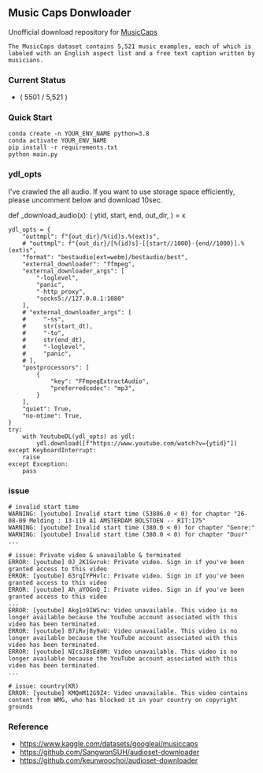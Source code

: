 ## Music Caps Donwloader

Unofficial download repository for [MusicCaps](https://www.kaggle.com/datasets/googleai/musiccaps)

`The MusicCaps dataset contains 5,521 music examples, each of which is labeled with an English aspect list and a free text caption written by musicians.`

### Current Status
- ( 5501 / 5,521 )

### Quick Start

```
conda create -n YOUR_ENV_NAME python=3.8
conda activate YOUR_ENV_NAME
pip install -r requirements.txt
python main.py
```

### ydl_opts

I've crawled the all audio. If you want to use storage space efficiently, please uncomment below and download 10sec.

def _download_audio(x):
    (
        ytid,
        start,
        end,
        out_dir,
    ) = x

    ydl_opts = {
        "outtmpl": f"{out_dir}/%(id)s.%(ext)s",
        # "outtmpl": f"{out_dir}/[%(id)s]-[{start//1000}-{end//1000}].%(ext)s",
        "format": "bestaudio[ext=webm]/bestaudio/best",
        "external_downloader": "ffmpeg",
        "external_downloader_args": [
            "-loglevel",
            "panic",
            "-http_proxy",
            "socks5://127.0.0.1:1080"
        ],
        # "external_downloader_args": [
        #     "-ss",
        #     str(start_dt),
        #     "-to",
        #     str(end_dt),
        #     "-loglevel",
        #     "panic",
        # ],
        "postprocessors": [
            {
                "key": "FFmpegExtractAudio",
                "preferredcodec": "mp3",
            }
        ],
        "quiet": True,
        "no-mtime": True,
    }
    try:
        with YoutubeDL(ydl_opts) as ydl:
            ydl.download([f"https://www.youtube.com/watch?v={ytid}"])
    except KeyboardInterrupt:
        raise
    except Exception:
        pass

### issue

```
# invalid start time
WARNING: [youtube] Invalid start time (53886.0 < 0) for chapter "26-08-09 Melding : 13-119 A1 AMSTERDAM BOLSTOEN -- RIT:175"
WARNING: [youtube] Invalid start time (380.0 < 0) for chapter "Genre:"
WARNING: [youtube] Invalid start time (380.0 < 0) for chapter "Duur"                                        
...

# issue: Private video & unavailable & terminated
ERROR: [youtube] 0J_2K1Gvruk: Private video. Sign in if you've been granted access to this video
ERROR: [youtube] 63rqIYPHvlc: Private video. Sign in if you've been granted access to this video
ERROR: [youtube] Ah_aYOGnQ_I: Private video. Sign in if you've been granted access to this video
...
ERROR: [youtube] Akg1n9IWSrw: Video unavailable. This video is no longer available because the YouTube account associated with this video has been terminated.
ERROR: [youtube] B7iRvj8y9aU: Video unavailable. This video is no longer available because the YouTube account associated with this video has been terminated.
ERROR: [youtube] NIcsJ8sEd0M: Video unavailable. This video is no longer available because the YouTube account associated with this video has been terminated.
...

# issue: country(KR)
ERROR: [youtube] KMQmM12G9Z4: Video unavailable. This video contains content from WMG, who has blocked it in your country on copyright grounds
```

### Reference
- https://www.kaggle.com/datasets/googleai/musiccaps
- https://github.com/SangwonSUH/audioset-downloader
- https://github.com/keunwoochoi/audioset-downloader
